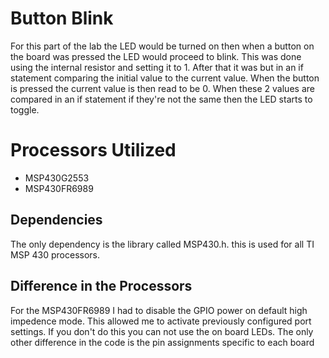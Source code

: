 # Button Blink
For this part of the lab the LED would be turned on then when a button on the board was pressed the LED would proceed to blink. This was done using the internal resistor and setting it to 1. After that it was but in an if statement comparing the initial value to the current value. When the button is pressed the current value is then read to be 0. When these 2 values are compared in an if statement if they're not the same then the LED starts to toggle. 

# Processors Utilized
* MSP430G2553
* MSP430FR6989

## Dependencies
The only dependency is the library called MSP430.h. this is used for all TI MSP 430 processors.

## Difference in the Processors
For the MSP430FR6989 I had to disable the GPIO power on default high impedence mode. This allowed me to activate previously configured port settings. If you don't do this you can not use the on board LEDs. The only other difference in the code is the pin assignments specific to each board
